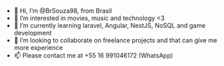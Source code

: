 - 👋 Hi, I’m @BrSouza98, from Brasil
- 👀 I’m interested in movies, music and technology <3
- 🌱 I’m currently learning laravel, Angular, NestJS, NoSQL and game development
- 💞️ I’m looking to collaborate on freelance projects and that can give me more experience 
- 📫 Please contact me at +55 16 991046172 (WhatsApp)
